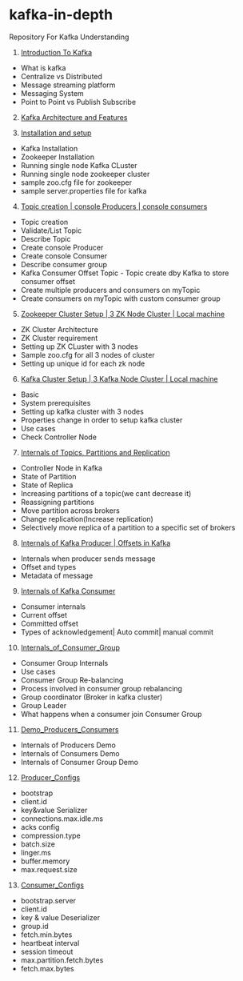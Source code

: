 # kafka-in-depth
Repository For Kafka Understanding

1) [Introduction To Kafka](./src/main/learning/1_introduction)

- What is kafka
- Centralize vs Distributed
- Message streaming platform
- Messaging System
- Point to Point vs Publish Subscribe

2) [Kafka Architecture and Features](./src/main/learning/2_architecture)

3) [Installation and setup](./src/main/learning/3_InstallationAndSetup)
- Kafka Installation
- Zookeeper Installation
- Running single node Kafka CLuster
- Running single node zookeeper cluster
- sample zoo.cfg file for zookeeper
- sample server.properties file for kafka

4) [Topic creation | console Producers | console consumers](./src/main/learning/4_TopicAndConsoleProducerConsumer)
- Topic creation
- Validate/List Topic
- Describe Topic
- Create console Producer
- Create console Consumer
- Describe consumer group
- Kafka Consumer Offset Topic - Topic create dby Kafka to store consumer offset
- Create multiple producers and consumers on myTopic
- Create consumers on myTopic with custom consumer group

5) [Zookeeper Cluster Setup | 3 ZK Node Cluster | Local machine](./src/main/learning/5_ZK_Cluster_Setup)
- ZK Cluster Architecture
- ZK Cluster requirement
- Setting up ZK CLuster with 3 nodes
- Sample zoo.cfg for all 3 nodes of cluster
- Setting up unique id for each zk node

6) [Kafka Cluster Setup | 3 Kafka Node Cluster | Local machine](./src/main/learning/6_Kafka_Cluster_Setup)
- Basic
- System prerequisites
- Setting up kafka cluster with 3 nodes
- Properties change in order to setup kafka cluster
- Use cases
- Check Controller Node

7) [Internals of Topics, Partitions and Replication](./src/main/learning/7_InternalsOfTopicsPartitionsAndReplication)
- Controller Node in Kafka
- State of Partition
- State of Replica
- Increasing partitions of a topic(we cant decrease it)
- Reassigning partitions
- Move partition across brokers
- Change replication(Increase replication)
- Selectively move replica of a partition to a specific set of brokers

8) [Internals of Kafka Producer | Offsets in Kafka](./src/main/learning/8_Internals_of_Kafka_Producer_Offsets_in_Kafka)
- Internals when producer sends message
- Offset and types
- Metadata of message

9) [Internals of Kafka Consumer](./src/main/learning/9_Internals_of_kafka_Consumer)
- Consumer internals
- Current offset
- Committed offset
- Types of acknowledgement| Auto commit| manual commit

10) [Internals_of_Consumer_Group](./src/main/learning/10_Internals_of_Consumer_Group)
- Consumer Group Internals
- Use cases
- Consumer Group Re-balancing
- Process involved in consumer group rebalancing
- Group coordinator (Broker in kafka cluster)
- Group Leader
- What happens when a consumer join Consumer Group


11) [Demo_Producers_Consumers](./src/main/learning/11_Demo_Producers_Consumers)
- Internals of Producers Demo
- Internals of Consumers Demo
- Internals of Consumer Group Demo

12) [Producer_Configs](./src/main/learning/12_Producer_configs)
- bootstrap
- client.id
- key&value Serializer
- connections.max.idle.ms
- acks config
- compression.type
- batch.size
- linger.ms
- buffer.memory
- max.request.size


13) [Consumer_Configs](./src/main/learning/13_Consumer_configs)

- bootstrap.server
- client.id
- key & value Deserializer
- group.id
- fetch.min.bytes
- heartbeat interval
- session timeout
- max.partition.fetch.bytes
- fetch.max.bytes







